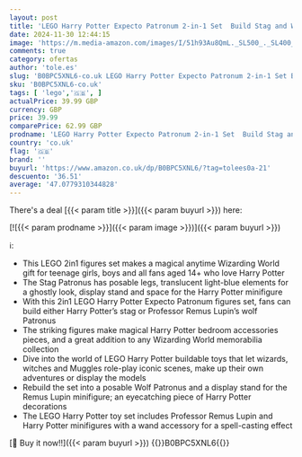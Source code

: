 ```yaml
---
layout: post
title: 'LEGO Harry Potter Expecto Patronum 2-in-1 Set  Build Stag and Wolf Animal Figures  Build-Rebuild-and-Display Model  Magical Gifts for Teenage Girls  Boys  Women  Men 76414'
date: 2024-11-30 12:44:15
image: 'https://m.media-amazon.com/images/I/51h93Au8QmL._SL500_._SL400_.jpg'
comments: true
category: ofertas
author: 'tole.es'
slug: 'B0BPC5XNL6-co.uk LEGO Harry Potter Expecto Patronum 2-in-1 Set Build...'
sku: 'B0BPC5XNL6-co.uk'
tags: [ 'lego','🇬🇧', ]
actualPrice: 39.99 GBP
currency: GBP
price: 39.99
comparePrice: 62.99 GBP
prodname: 'LEGO Harry Potter Expecto Patronum 2-in-1 Set  Build Stag and Wolf Animal Figures  Build-Rebuild-and-Display Model  Magical Gifts for Teenage Girls  Boys  Women  Men 76414'
country: 'co.uk'
flag: '🇬🇧'
brand: ''
buyurl: 'https://www.amazon.co.uk/dp/B0BPC5XNL6/?tag=tolees0a-21'
descuento: '36.51'
average: '47.0779310344828'
---
```


There's a deal [{{< param title >}}]({{< param buyurl >}})  here:

[![{{< param prodname >}}]({{< param image >}})]({{< param buyurl >}})

ℹ️:

- This LEGO 2in1 figures set makes a magical anytime Wizarding World gift for teenage girls, boys and all fans aged 14+ who love Harry Potter
- The Stag Patronus has posable legs, translucent light-blue elements for a ghostly look, display stand and space for the Harry Potter minifigure
- With this 2in1 LEGO Harry Potter Expecto Patronum figures set, fans can build either Harry Potter’s stag or Professor Remus Lupin’s wolf Patronus
- The striking figures make magical Harry Potter bedroom accessories pieces, and a great addition to any Wizarding World memorabilia collection
- Dive into the world of LEGO Harry Potter buildable toys that let wizards, witches and Muggles role-play iconic scenes, make up their own adventures or display the models
- Rebuild the set into a posable Wolf Patronus and a display stand for the Remus Lupin minifigure; an eyecatching piece of Harry Potter decorations
- The LEGO Harry Potter toy set includes Professor Remus Lupin and Harry Potter minifigures with a wand accessory for a spell-casting effect

[🛒 Buy it now!!]({{< param buyurl >}})
{{<world>}}B0BPC5XNL6{{</world>}}
